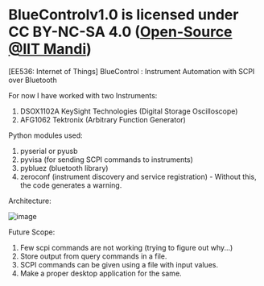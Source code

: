 # BlueControlv1.0 is licensed under CC BY-NC-SA 4.0 (<a href= 'https://www.linkedin.com/posts/srikanthsugavanam_github-srikanths-iitbluecontrol-ee536-activity-7117839407281270785-Yqxn?utm_source=share&utm_medium=member_desktop)'>Open-Source @IIT Mandi</a>)
[EE536: Internet of Things] BlueControl : Instrument Automation with SCPI over Bluetooth

For now I have worked with two Instruments:
1. DSOX1102A KeySight Technologies (Digital Storage Oscilloscope)
2. AFG1062 Tektronix (Arbitrary Function Generator) 

Python modules used:
1. pyserial or pyusb
2. pyvisa (for sending SCPI commands to instruments)
3. pybluez (bluetooth library)
4. zeroconf (instrument discovery and service registration) - Without this, the code generates a warning.

Architecture:

![image](https://github.com/SKundawal/BlueControl/assets/61798659/f9c1187a-2393-46a0-9c0e-e9040619d1ac)

Future Scope:
1. Few scpi commands are not working (trying to figure out why...)
2. Store output from query commands in a file.
3. SCPI commands can be given using a file with input values.
4. Make a proper desktop application for the same.

